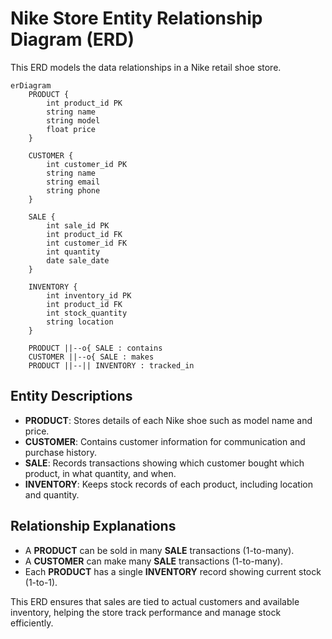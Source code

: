 # Nike Store Entity Relationship Diagram (ERD)

This ERD models the data relationships in a Nike retail shoe store.

```mermaid
erDiagram
    PRODUCT {
        int product_id PK
        string name
        string model
        float price
    }

    CUSTOMER {
        int customer_id PK
        string name
        string email
        string phone
    }

    SALE {
        int sale_id PK
        int product_id FK
        int customer_id FK
        int quantity
        date sale_date
    }

    INVENTORY {
        int inventory_id PK
        int product_id FK
        int stock_quantity
        string location
    }

    PRODUCT ||--o{ SALE : contains
    CUSTOMER ||--o{ SALE : makes
    PRODUCT ||--|| INVENTORY : tracked_in
```

## Entity Descriptions

- **PRODUCT**: Stores details of each Nike shoe such as model name and price.
- **CUSTOMER**: Contains customer information for communication and purchase history.
- **SALE**: Records transactions showing which customer bought which product, in what quantity, and when.
- **INVENTORY**: Keeps stock records of each product, including location and quantity.

## Relationship Explanations

- A **PRODUCT** can be sold in many **SALE** transactions (1-to-many).
- A **CUSTOMER** can make many **SALE** transactions (1-to-many).
- Each **PRODUCT** has a single **INVENTORY** record showing current stock (1-to-1).

This ERD ensures that sales are tied to actual customers and available inventory, helping the store track performance and manage stock efficiently.

